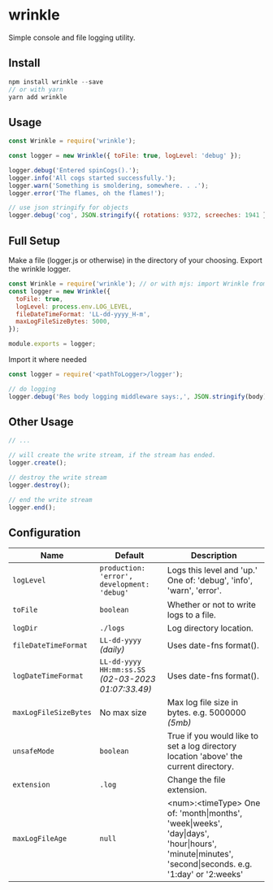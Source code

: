 # wrinkle

Simple console and file logging utility.

## Install

```js
npm install wrinkle --save
// or with yarn
yarn add wrinkle
```

## Usage

```js
const Wrinkle = require('wrinkle');

const logger = new Wrinkle({ toFile: true, logLevel: 'debug' });

logger.debug('Entered spinCogs().');
logger.info('All cogs started successfully.');
logger.warn('Something is smoldering, somewhere. . .');
logger.error('The flames, oh the flames!');

// use json stringify for objects
logger.debug('cog', JSON.stringify({ rotations: 9372, screeches: 1941 }));
```

## Full Setup

Make a file (logger.js or otherwise) in the directory of your choosing. Export the wrinkle logger.

```js
const Wrinkle = require('wrinkle'); // or with mjs: import Wrinkle from 'wrinkle'
const logger = new Wrinkle({
  toFile: true,
  logLevel: process.env.LOG_LEVEL,
  fileDateTimeFormat: 'LL-dd-yyyy_H-m',
  maxLogFileSizeBytes: 5000,
});

module.exports = logger;
```

Import it where needed

```js
const logger = require('<pathToLogger>/logger');

// do logging
logger.debug('Res body logging middleware says:,', JSON.stringify(body));
```

## Other Usage

```js
// ...

// will create the write stream, if the stream has ended.
logger.create();

// destroy the write stream
logger.destroy();

// end the write stream
logger.end();
```

## Configuration

| Name                  | Default                                             | Description                                                                                                                                             |
| --------------------- | --------------------------------------------------- | ------------------------------------------------------------------------------------------------------------------------------------------------------- |
| `logLevel`            | `production: 'error', development: 'debug'`         | Logs this level and 'up.' One of: 'debug', 'info', 'warn', 'error'.                                                                                     |
| `toFile`              | `boolean`                                           | Whether or not to write logs to a file.                                                                                                                 |
| `logDir`              | `./logs`                                            | Log directory location.                                                                                                                                 |
| `fileDateTimeFormat`  | `LL-dd-yyyy` _(daily)_                              | Uses date-fns format().                                                                                                                                 |
| `logDateTimeFormat`   | `LL-dd-yyyy HH:mm:ss.SS` _(02-03-2023 01:07:33.49)_ | Uses date-fns format().                                                                                                                                 |
| `maxLogFileSizeBytes` | No max size                                         | Max log file size in bytes. e.g. 5000000 _(5mb)_                                                                                                        |
| `unsafeMode`          | `boolean`                                           | True if you would like to set a log directory location 'above' the current directory.                                                                   |
| `extension`           | `.log`                                              | Change the file extension.                                                                                                                              |
| `maxLogFileAge`       | `null`                                              | \<num\>:\<timeType\> One of: 'month\|months', 'week\|weeks', 'day\|days', 'hour\|hours', 'minute\|minutes', 'second\|seconds. e.g. '1:day' or '2:weeks' |
